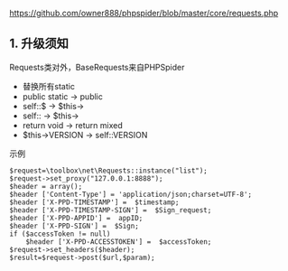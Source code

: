 

https://github.com/owner888/phpspider/blob/master/core/requests.php

## 1. 升级须知
Requests类对外，BaseRequests来自PHPSpider

- 替换所有static
- public static -> public
- self::$ -> $this->
- self:: -> $this->
- return void -> return mixed
- $this->VERSION -> self::VERSION


示例
```
$request=\toolbox\net\Requests::instance("list");
$request->set_proxy("127.0.0.1:8888");
$header = array();
$header ['Content-Type'] = 'application/json;charset=UTF-8';
$header ['X-PPD-TIMESTAMP'] =  $timestamp;
$header ['X-PPD-TIMESTAMP-SIGN'] =  $Sign_request;
$header ['X-PPD-APPID'] =  appID;
$header ['X-PPD-SIGN'] =  $Sign;
if ($accessToken != null)
    $header ['X-PPD-ACCESSTOKEN'] =  $accessToken;
$request->set_headers($header);
$result=$request->post($url,$param);
```




